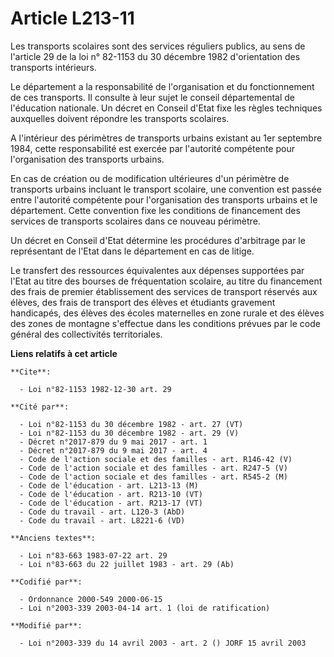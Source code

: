# Article L213-11

Les transports scolaires sont des services réguliers publics, au sens de l'article 29 de la loi n° 82-1153 du 30 décembre
1982 d'orientation des transports intérieurs.

Le département a la responsabilité de l'organisation et du fonctionnement de ces transports. Il consulte à leur sujet le
conseil départemental de l'éducation nationale. Un décret en Conseil d'Etat fixe les règles techniques auxquelles doivent
répondre les transports scolaires.

A l'intérieur des périmètres de transports urbains existant au 1er septembre 1984, cette responsabilité est exercée par
l'autorité compétente pour l'organisation des transports urbains.

En cas de création ou de modification ultérieures d'un périmètre de transports urbains incluant le transport scolaire, une
convention est passée entre l'autorité compétente pour l'organisation des transports urbains et le département. Cette
convention fixe les conditions de financement des services de transports scolaires dans ce nouveau périmètre.

Un décret en Conseil d'Etat détermine les procédures d'arbitrage par le représentant de l'Etat dans le département en cas de
litige.

Le transfert des ressources équivalentes aux dépenses supportées par l'Etat au titre des bourses de fréquentation scolaire,
au titre du financement des frais de premier établissement des services de transport réservés aux élèves, des frais de
transport des élèves et étudiants gravement handicapés, des élèves des écoles maternelles en zone rurale et des élèves des
zones de montagne s'effectue dans les conditions prévues par le code général des collectivités territoriales.

**Liens relatifs à cet article**

	**Cite**:

	  - Loi n°82-1153 1982-12-30 art. 29

	**Cité par**:

	  - Loi n°82-1153 du 30 décembre 1982 - art. 27 (VT)
	  - Loi n°82-1153 du 30 décembre 1982 - art. 29 (V)
	  - Décret n°2017-879 du 9 mai 2017 - art. 1
	  - Décret n°2017-879 du 9 mai 2017 - art. 4
	  - Code de l'action sociale et des familles - art. R146-42 (V)
	  - Code de l'action sociale et des familles - art. R247-5 (V)
	  - Code de l'action sociale et des familles - art. R545-2 (M)
	  - Code de l'éducation - art. L213-13 (M)
	  - Code de l'éducation - art. R213-10 (VT)
	  - Code de l'éducation - art. R213-17 (VT)
	  - Code du travail - art. L120-3 (AbD)
	  - Code du travail - art. L8221-6 (VD)

	**Anciens textes**:

	  - Loi n°83-663 1983-07-22 art. 29
	  - Loi n°83-663 du 22 juillet 1983 - art. 29 (Ab)

	**Codifié par**:

	  - Ordonnance 2000-549 2000-06-15
	  - Loi n°2003-339 2003-04-14 art. 1 (loi de ratification)

	**Modifié par**:

	  - Loi n°2003-339 du 14 avril 2003 - art. 2 () JORF 15 avril 2003
